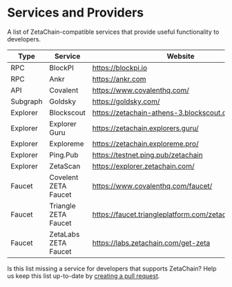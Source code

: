 # Services and Providers

A list of ZetaChain-compatible services that provide useful functionality to
developers.

| Type     | Service              | Website                                               |
| -------- | -------------------- | ----------------------------------------------------- |
| RPC      | BlockPI              | https://blockpi.io                                    |
| RPC      | Ankr                 | https://ankr.com                                      |
| API      | Covalent             | https://www.covalenthq.com/                           |
| Subgraph | Goldsky              | https://goldsky.com/                                  |
| Explorer | Blockscout           | https://zetachain-athens-3.blockscout.com/            |
| Explorer | Explorer Guru        | https://zetachain.explorers.guru/                     |
| Explorer | Exploreme            | https://zetachain.exploreme.pro/                      |
| Explorer | Ping.Pub             | https://testnet.ping.pub/zetachain                    |
| Explorer | ZetaScan             | https://explorer.zetachain.com/                       |
| Faucet   | Covelent ZETA Faucet | https://www.covalenthq.com/faucet/                    |
| Faucet   | Triangle ZETA Faucet | https://faucet.triangleplatform.com/zetachain/athens3 |
| Faucet   | ZetaLabs ZETA Faucet | https://labs.zetachain.com/get-zeta                   |

Is this list missing a service for developers that supports ZetaChain? Help us
keep this list up-to-date by
[creating a pull request](https://github.com/zeta-chain/docs/blob/main/docs/reference/services.mdx).
